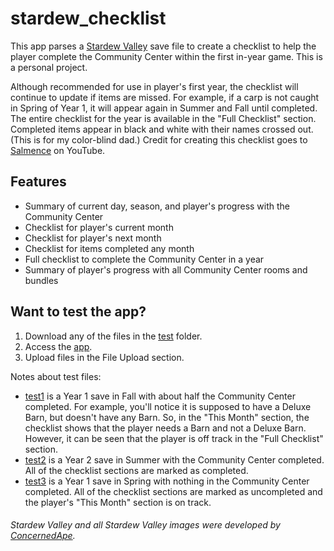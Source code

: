 # stardew_checklist

This app parses a [Stardew Valley](https://stardewvalley.net/) save file to create a checklist to help the player complete the Community Center within the first in-year game. This is a personal project. 

Although recommended for use in player's first year, the checklist will continue to update if items are missed. For example, if a carp is not caught in Spring of Year 1, it will appear again in Summer and Fall until completed. The entire checklist for the year is available in the "Full Checklist" section. Completed items appear in black and white with their names crossed out. (This is for my color-blind dad.) Credit for creating this checklist goes to [Salmence](https://www.youtube.com/watch?v=hsPo9mRpMcs) on YouTube.

## Features
- Summary of current day, season, and player's progress with the Community Center
- Checklist for player's current month
- Checklist for player's next month
- Checklist for items completed any month
- Full checklist to complete the Community Center in a year
- Summary of player's progress with all Community Center rooms and bundles

## Want to test the app?
1. Download any of the files in the [test](https://github.com/allison-no/stardew_checklist/tree/main/test) folder.
2. Access the [app](https://allison-no.github.io/stardew_checklist/).
3. Upload files in the File Upload section.

Notes about test files:
- [test1](https://github.com/allison-no/stardew_checklist/tree/main/test/test1) is a Year 1 save in Fall with about half the Community Center completed. For example, you'll notice it is supposed to have a Deluxe Barn, but doesn't have any Barn. So, in the "This Month" section, the checklist shows that the player needs a Barn and not a Deluxe Barn. However, it can be seen that the player is off track in the "Full Checklist" section.
- [test2](https://github.com/allison-no/stardew_checklist/tree/main/test/test2) is a Year 2 save in Summer with the Community Center completed. All of the checklist sections are marked as completed.
- [test3](https://github.com/allison-no/stardew_checklist/tree/main/test/test3) is a Year 1 save in Spring with nothing in the Community Center completed. All of the checklist sections are marked as uncompleted and the player's "This Month" section is on track.

###### Stardew Valley and all Stardew Valley images were developed by [ConcernedApe](https://twitter.com/ConcernedApe").